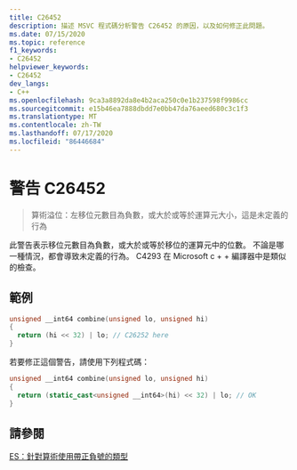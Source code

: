 ```yaml
---
title: C26452
description: 描述 MSVC 程式碼分析警告 C26452 的原因，以及如何修正此問題。
ms.date: 07/15/2020
ms.topic: reference
f1_keywords:
- C26452
helpviewer_keywords:
- C26452
dev_langs:
- C++
ms.openlocfilehash: 9ca3a8892da8e4b2aca250c0e1b237598f9986cc
ms.sourcegitcommit: e15b46ea7888dbdd7e0bb47da76aeed680c3c1f3
ms.translationtype: MT
ms.contentlocale: zh-TW
ms.lasthandoff: 07/17/2020
ms.locfileid: "86446684"
---
```

# <a name="warning-c26452"></a>警告 C26452

> 算術溢位：左移位元數目為負數，或大於或等於運算元大小，這是未定義的行為

此警告表示移位元數目為負數，或大於或等於移位的運算元中的位數。 不論是哪一種情況，都會導致未定義的行為。
C4293 在 Microsoft c + + 編譯器中是類似的檢查。

## <a name="example"></a>範例

```cpp
unsigned __int64 combine(unsigned lo, unsigned hi)
{
  return (hi << 32) | lo; // C26252 here
}
```

若要修正這個警告，請使用下列程式碼：

```cpp
unsigned __int64 combine(unsigned lo, unsigned hi)
{
  return (static_cast<unsigned __int64>(hi) << 32) | lo; // OK
}
```

## <a name="see-also"></a>請參閱

[ES：針對算術使用帶正負號的類型](https://github.com/isocpp/CppCoreGuidelines/blob/master/CppCoreGuidelines.md#Res-unsigned)
